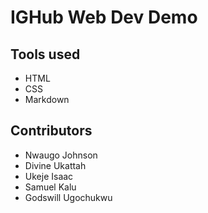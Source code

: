 # IGHub Web Dev Demo

## Tools used
- HTML
- CSS
- Markdown

## Contributors
- Nwaugo Johnson
- Divine Ukattah
- Ukeje Isaac
- Samuel Kalu
- Godswill Ugochukwu
